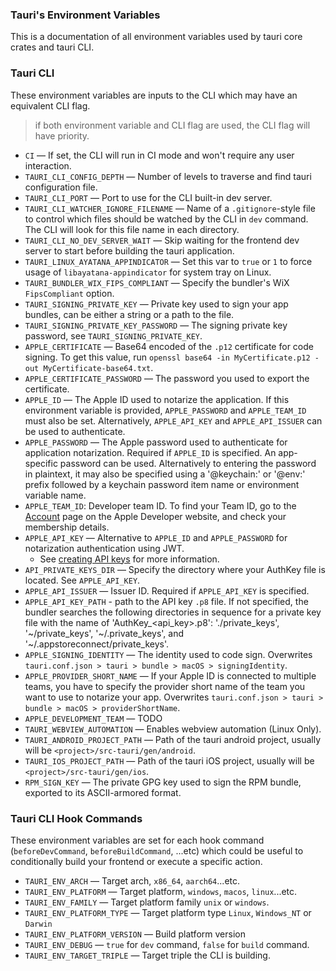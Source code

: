 <!-- TODO: v2 rename all vars with consistency and grouping -->

### Tauri's Environment Variables

This is a documentation of all environment variables used by tauri core crates and tauri CLI.

### Tauri CLI

These environment variables are inputs to the CLI which may have an equivalent CLI flag.

> if both environment variable and CLI flag are used, the CLI flag will have priority.

- `CI` — If set, the CLI will run in CI mode and won't require any user interaction.
- `TAURI_CLI_CONFIG_DEPTH` — Number of levels to traverse and find tauri configuration file.
- `TAURI_CLI_PORT` — Port to use for the CLI built-in dev server.
- `TAURI_CLI_WATCHER_IGNORE_FILENAME` — Name of a `.gitignore`-style file to control which files should be watched by the CLI in `dev` command. The CLI will look for this file name in each directory.
- `TAURI_CLI_NO_DEV_SERVER_WAIT` — Skip waiting for the frontend dev server to start before building the tauri application.
- `TAURI_LINUX_AYATANA_APPINDICATOR` — Set this var to `true` or `1` to force usage of `libayatana-appindicator` for system tray on Linux.
- `TAURI_BUNDLER_WIX_FIPS_COMPLIANT` — Specify the bundler's WiX `FipsCompliant` option.
- `TAURI_SIGNING_PRIVATE_KEY` — Private key used to sign your app bundles, can be either a string or a path to the file.
- `TAURI_SIGNING_PRIVATE_KEY_PASSWORD` — The signing private key password, see `TAURI_SIGNING_PRIVATE_KEY`.
- `APPLE_CERTIFICATE` — Base64 encoded of the `.p12` certificate for code signing. To get this value, run `openssl base64 -in MyCertificate.p12 -out MyCertificate-base64.txt`.
- `APPLE_CERTIFICATE_PASSWORD` — The password you used to export the certificate.
- `APPLE_ID` — The Apple ID used to notarize the application. If this environment variable is provided, `APPLE_PASSWORD` and `APPLE_TEAM_ID` must also be set. Alternatively, `APPLE_API_KEY` and `APPLE_API_ISSUER` can be used to authenticate.
- `APPLE_PASSWORD` — The Apple password used to authenticate for application notarization. Required if `APPLE_ID` is specified. An app-specific password can be used. Alternatively to entering the password in plaintext, it may also be specified using a '@keychain:' or '@env:' prefix followed by a keychain password item name or environment variable name.
- `APPLE_TEAM_ID`: Developer team ID. To find your Team ID, go to the [Account](https://developer.apple.com/account) page on the Apple Developer website, and check your membership details.
- `APPLE_API_KEY` — Alternative to `APPLE_ID` and `APPLE_PASSWORD` for notarization authentication using JWT.
  - See [creating API keys](https://developer.apple.com/documentation/appstoreconnectapi/creating_api_keys_for_app_store_connect_api) for more information.
- `API_PRIVATE_KEYS_DIR` — Specify the directory where your AuthKey file is located. See `APPLE_API_KEY`.
- `APPLE_API_ISSUER` — Issuer ID. Required if `APPLE_API_KEY` is specified.
- `APPLE_API_KEY_PATH` - path to the API key `.p8` file. If not specified, the bundler searches the following directories in sequence for a private key file with the name of 'AuthKey_<api_key>.p8': './private_keys', '~/private_keys', '~/.private_keys', and '~/.appstoreconnect/private_keys'.
- `APPLE_SIGNING_IDENTITY` — The identity used to code sign. Overwrites `tauri.conf.json > tauri > bundle > macOS > signingIdentity`.
- `APPLE_PROVIDER_SHORT_NAME` — If your Apple ID is connected to multiple teams, you have to specify the provider short name of the team you want to use to notarize your app. Overwrites `tauri.conf.json > tauri > bundle > macOS > providerShortName`.
- `APPLE_DEVELOPMENT_TEAM` — TODO
- `TAURI_WEBVIEW_AUTOMATION` — Enables webview automation (Linux Only).
- `TAURI_ANDROID_PROJECT_PATH` — Path of the tauri android project, usually will be `<project>/src-tauri/gen/android`.
- `TAURI_IOS_PROJECT_PATH` — Path of the tauri iOS project, usually will be `<project>/src-tauri/gen/ios`.
- `RPM_SIGN_KEY` — The private GPG key used to sign the RPM bundle, exported to its ASCII-armored format.

### Tauri CLI Hook Commands

These environment variables are set for each hook command (`beforeDevCommand`, `beforeBuildCommand`, ...etc) which could be useful to conditionally build your frontend or execute a specific action.

- `TAURI_ENV_ARCH` — Target arch, `x86_64`, `aarch64`...etc.
- `TAURI_ENV_PLATFORM` — Target platform, `windows`, `macos`, `linux`...etc.
- `TAURI_ENV_FAMILY` — Target platform family `unix` or `windows`.
- `TAURI_ENV_PLATFORM_TYPE` — Target platform type `Linux`, `Windows_NT` or `Darwin`
- `TAURI_ENV_PLATFORM_VERSION` — Build platform version
- `TAURI_ENV_DEBUG` — `true` for `dev` command, `false` for `build` command.
- `TAURI_ENV_TARGET_TRIPLE` — Target triple the CLI is building.
